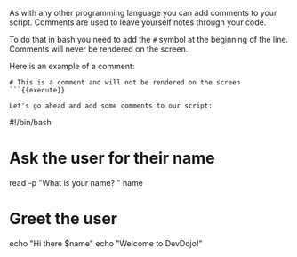 As with any other programming language you can add comments to your script. Comments are used to leave yourself notes through your code. 

To do that in bash you need to add the `#` symbol at the beginning of the line. Comments will never be rendered on the screen.

Here is an example of a comment:

```
# This is a comment and will not be rendered on the screen
```{{execute}}

Let's go ahead and add some comments to our script:

```
#!/bin/bash


# Ask the user for their name

read -p "What is your name? " name

# Greet the user
echo "Hi there $name"
echo "Welcome to DevDojo!"
```{{copy}}
